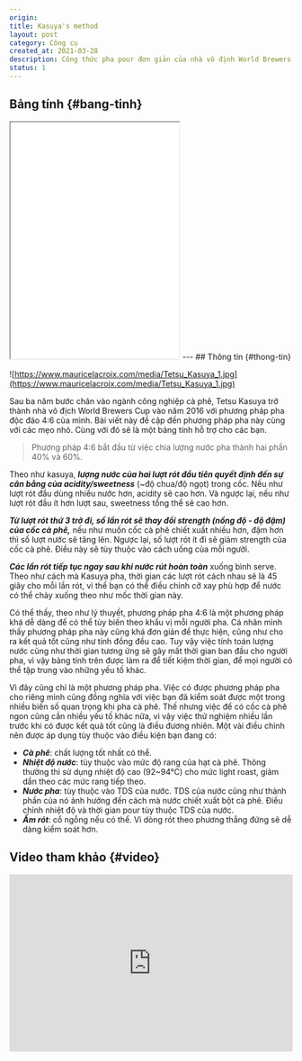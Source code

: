 ```yaml
---
origin: 
title: Kasuya's method
layout: post
category: Công cụ
created_at: 2021-03-28
description: Công thức pha pour đơn giản của nhà vô định World Brewers Cup 2016. Đi kèm bảng tính cho người lười.
status: 1
---
```

## Bảng tính {#bang-tinh}
<!-- pc -->
<!-- <iframe class="hidden sm:block" width="550" height="300" frameborder="0" scrolling="no" src="https://onedrive.live.com/embed?resid=BB1DCFE92739C40E%2123712&authkey=%21ALO6T4VlDHj_XxQ&em=2&wdAllowInteractivity=False&AllowTyping=True&Item='pc'!A1%3AH10&wdHideGridlines=True&wdDownloadButton=True&wdInConfigurator=True"></iframe> -->
<!--  -->

<!-- mobile -->
<iframe height="420" src="../kasuya-edit.html" scrolling="no"></iframe>
<!--  -->
--- 
## Thông tin {#thong-tin}

![https://www.mauricelacroix.com/media/Tetsu_Kasuya_1.jpg](https://www.mauricelacroix.com/media/Tetsu_Kasuya_1.jpg)

Sau ba năm bước chân vào ngành công nghiệp cà phê, Tetsu Kasuya trở thành nhà vô địch World Brewers Cup vào năm 2016 với phương pháp pha độc đáo 4:6 của mình. Bài viết này đề cập đến phương pháp pha này cùng với các mẹo nhỏ. Cùng với đó sẽ là một bảng tính hỗ trợ cho các bạn.

> Phương pháp 4:6 bắt đầu từ việc chia lượng nước pha thành hai phần 40% và 60%.

Theo như kasuya, ***lượng nước của hai lượt rót đầu tiên quyết định đến sự cân bằng của acidity/sweetness*** (~độ chua/độ ngọt) trong cốc. Nếu như lượt rót đầu dùng nhiều nước hơn, acidity sẽ cao hơn. Và ngược lại, nếu như lượt rót đầu ít hơn lượt sau, sweetness tổng thể sẽ cao hơn.

***Từ lượt rót thứ 3 trở đi, số lần rót sẽ thay đổi strength (nồng độ - độ đậm) của cốc cà phê,*** nếu như muốn cốc cà phê chiết xuất nhiều hơn, đậm hơn thì số lượt nước sẽ tăng lên.  Ngược lại, số lượt rót ít đi sẽ giảm strength của cốc cà phê. Điều này sẽ tùy thuộc vào cách uống của mỗi người.

***Các lần rót tiếp tục ngay sau khi nước rút hoàn toàn*** xuống bình serve. Theo như cách mà Kasuya pha, thời gian các lượt rót cách nhau sẽ là 45 giây cho mỗi lần rót, vì thế bạn có thể điều chỉnh cỡ xay phù hợp để nước có thể chảy xuống theo như mốc thời gian này. 

Có thể thấy, theo như lý thuyết, phương pháp pha 4:6 là một phương pháp khá dễ dàng để có thể tùy biến theo khẩu vị mỗi người pha. Cá nhân mình thấy phương pháp pha này cũng khá đơn giản để thực hiện, cũng như cho ra kết quả tốt cũng như tính đồng đều cao. Tuy vậy việc tính toán lượng nước cũng như thời gian tương ứng sẽ gây mất thời gian ban đầu cho người pha, vì vậy bảng tính trên được làm ra để tiết kiệm thời gian, để mọi người có thể tập trung vào những yếu tố khác.

Vì đây cũng chỉ là một phương pháp pha. Việc có được phương pháp pha cho riêng mình cũng đồng nghĩa với việc bạn đã kiểm soát được một trong nhiều biến số quan trọng khi pha cà phê. Thế nhưng việc để có cốc cà phê ngon cũng cần nhiều yếu tố khác nữa, vì vậy việc thử nghiệm nhiều lần trước khi có được kết quả tốt cũng là điều đương nhiên. Một vài điều chỉnh nên được áp dụng tùy thuộc vào điều kiện bạn đang có:

- ***Cà phê***: chất lượng tốt nhất có thể.
- ***Nhiệt độ nước***: tùy thuộc vào mức độ rang của hạt cà phê. Thông thường thì sử dụng nhiệt độ cao (92~94°C) cho mức light roast, giảm dần theo các mức rang tiếp theo.
- ***Nước pha***: tùy thuộc vào TDS của nước. TDS của nước cũng như thành phần của nó ảnh hưởng đến cách mà nước chiết xuất bột cà phê. Điều chỉnh nhiệt độ và thời gian pour tùy thuộc TDS của nước.
- ***Ấm rót***: cổ ngỗng nếu có thể. Vì dòng rót theo phương thẳng đứng sẽ dễ dàng kiểm soát hơn.

## Video tham khảo {#video}

<iframe width="100%" height="315" src="https://www.youtube.com/embed/OFLaCs99lWY" title="YouTube video player" frameborder="0" allow="accelerometer; autoplay; clipboard-write; encrypted-media; gyroscope; picture-in-picture" allowfullscreen></iframe>

